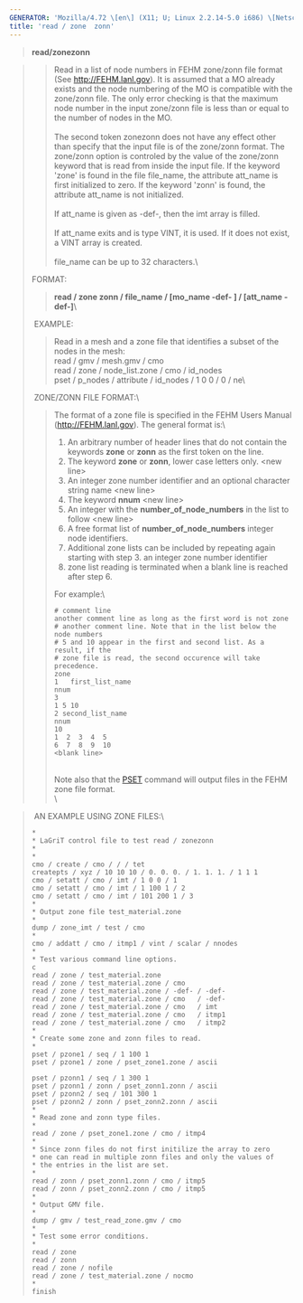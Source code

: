 ```yaml
---
GENERATOR: 'Mozilla/4.72 \[en\] (X11; U; Linux 2.2.14-5.0 i686) \[Netscape\]'
title: 'read / zone  zonn'
---
```


> **read/zonezonn**

> > Read in a list of node numbers in FEHM zone/zonn file format (See
> > <http://FEHM.lanl.gov>). It is assumed that a MO already exists and
> > the node numbering of the MO is compatible with the zone/zonn file.
> > The only error checking is that the maximum node number in the input
> > zone/zonn file is less than or equal to the number of nodes in the
> > MO.\
> > \
> > The second token zonezonn does not have any effect other than
> > specify that the input file is of the zone/zonn format. The
> > zone/zonn option is controled by the value of the zone/zonn keyword
> > that is read from inside the input file. If the keyword 'zone' is
> > found in the file file\_name, the attribute att\_name is first
> > initialized to zero. If the keyword 'zonn' is found, the attribute
> > att\_name is not initialized.\
> > \
> > If att\_name is given as -def-, then the imt array is filled.\
> > \
> > If att\_name exits and is type VINT, it is used. If it does not
> > exist, a VINT array is created.\
> > \
> > file\_name can be up to 32 characters.\
>
> FORMAT:
>
> > **read / zone  zonn / file\_name / \[mo\_name  -def- \] /
> > \[att\_name  -def-\]**\
>
>  EXAMPLE:
>
> > Read in a mesh and a zone file that identifies a subset of the nodes
> > in the mesh:\
> > read / gmv / mesh.gmv / cmo\
> > read / zone / node\_list.zone / cmo / id\_nodes\
> > pset / p\_nodes / attribute / id\_nodes / 1 0 0 / 0 / ne\
>
>  ZONE/ZONN FILE FORMAT:\
>
> > The format of a zone file is specified in the FEHM Users Manual
> > (<http://FEHM.lanl.gov>). The general format is:\
> >
> > 1.  An arbitrary number of header lines that do not contain the
> >     keywords **zone** or **zonn** as the first token on the line.
> > 2.  The keyword **zone** or **zonn**, lower case letters only.
> >     &lt;new line&gt;
> > 3.  An integer zone number identifier and an optional character
> >     string name &lt;new line&gt;
> > 4.  The keyword **nnum** &lt;new line&gt;
> > 5.  An integer with the **number\_of\_node\_numbers** in the list to
> >     follow &lt;new line&gt;
> > 6.  A free format list of **number\_of\_node\_numbers** integer node
> >     identifiers.
> > 7.  Additional zone lists can be included by repeating again
> >     starting with step 3. an integer zone number identifier
> > 8.  zone list reading is terminated when a blank line is reached
> >     after step 6.
> >
> > For example:\
> >
> >     # comment line
> >     another comment line as long as the first word is not zone
> >     # another comment line. Note that in the list below the node numbers
> >     # 5 and 10 appear in the first and second list. As a result, if the
> >     # zone file is read, the second occurence will take precedence.
> >     zone
> >     1   first_list_name
> >     nnum
> >     3
> >     1 5 10
> >     2 second_list_name
> >     nnum
> >     10
> >     1  2  3  4  5
> >     6  7  8  9  10
> >     <blank line>
> >
> > \
> > Note also that the [PSET](http://lagrit.lanl.gov/docs/PSET.html)
> > command will output files in the FEHM zone file format.\
> > \

>  AN EXAMPLE USING ZONE FILES:\
>
>     *
>     * LaGriT control file to test read / zonezonn
>     *
>     *
>     cmo / create / cmo / / / tet
>     createpts / xyz / 10 10 10 / 0. 0. 0. / 1. 1. 1. / 1 1 1
>     cmo / setatt / cmo / imt / 1 0 0 / 1
>     cmo / setatt / cmo / imt / 1 100 1 / 2
>     cmo / setatt / cmo / imt / 101 200 1 / 3
>     *
>     * Output zone file test_material.zone
>     *
>     dump / zone_imt / test / cmo
>     *
>     cmo / addatt / cmo / itmp1 / vint / scalar / nnodes
>     *
>     * Test various command line options.
>     c
>     read / zone / test_material.zone
>     read / zone / test_material.zone / cmo
>     read / zone / test_material.zone / -def- / -def-
>     read / zone / test_material.zone / cmo   / -def-
>     read / zone / test_material.zone / cmo   / imt
>     read / zone / test_material.zone / cmo   / itmp1
>     read / zone / test_material.zone / cmo   / itmp2
>     *
>     * Create some zone and zonn files to read.
>     *
>     pset / pzone1 / seq / 1 100 1
>     pset / pzone1 / zone / pset_zone1.zone / ascii
>
>     pset / pzonn1 / seq / 1 300 1
>     pset / pzonn1 / zonn / pset_zonn1.zonn / ascii
>     pset / pzonn2 / seq / 101 300 1
>     pset / pzonn2 / zonn / pset_zonn2.zonn / ascii
>     *
>     * Read zone and zonn type files.
>     *
>     read / zone / pset_zone1.zone / cmo / itmp4
>     *
>     * Since zonn files do not first initilize the array to zero
>     * one can read in multiple zonn files and only the values of
>     * the entries in the list are set.
>     *
>     read / zonn / pset_zonn1.zonn / cmo / itmp5
>     read / zonn / pset_zonn2.zonn / cmo / itmp5
>     *
>     * Output GMV file.
>     *
>     dump / gmv / test_read_zone.gmv / cmo
>     *
>     * Test some error conditions.
>     *
>     read / zone
>     read / zonn
>     read / zone / nofile
>     read / zone / test_material.zone / nocmo
>     *
>     finish
>
